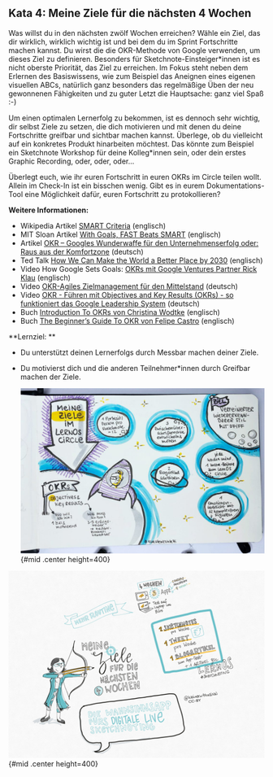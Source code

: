 ## Kata 4: Meine Ziele für die nächsten 4 Wochen

Was willst du in den nächsten zwölf Wochen erreichen? Wähle ein Ziel, das dir wirklich, wirklich wichtig ist und bei dem du im Sprint Fortschritte machen kannst. Du wirst die die OKR-Methode von Google verwenden, um dieses Ziel zu definieren. Besonders für Sketchnote-Einsteiger\*innen ist es nicht oberste Priorität, das Ziel zu erreichen. Im Fokus steht neben dem Erlernen des Basiswissens, wie zum Beispiel das Aneignen eines eigenen visuellen ABCs, natürlich ganz besonders das regelmäßige Üben der neu gewonnenen Fähigkeiten und zu guter Letzt die Hauptsache:  ganz viel Spaß :-)

Um einen optimalen Lernerfolg zu bekommen, ist es dennoch sehr  wichtig, dir selbst Ziele zu setzen, die dich motivieren und mit denen du deine Fortschritte greifbar und sichtbar machen kannst. Überlege, ob du vielleicht auf ein konkretes Produkt hinarbeiten möchtest. Das könnte zum Beispiel ein Sketchnote Workshop für deine Kolleg*innen sein, oder dein erstes Graphic Recording, oder, oder, oder...

Überlegt euch, wie ihr euren Fortschritt in euren OKRs im Circle teilen wollt. Allein im Check-In ist ein bisschen wenig. Gibt es in eurem Dokumentations-Tool eine Möglichkeit dafür, euren Fortschritt zu protokollieren?

**Weitere Informationen:**

- Wikipedia Artikel [SMART Criteria](https://en.wikipedia.org/wiki/SMART_criteria) (englisch)
- MIT Sloan Artikel [With Goals, FAST Beats SMART](https://sloanreview.mit.edu/article/with-goals-fast-beats-smart) (englisch)
- Artikel [OKR – Googles Wunderwaffe für den Unternehmenserfolg oder: Raus aus der Komfortzone](https://t3n.de/news/okr-google-wunderwaffe-valley-ziele-530092/) (deutsch)
- Ted Talk [How We Can Make the World a Better Place by 2030](https://www.youtube.com/watch?v=o08ykAqLOxk) (englisch)
- Video How Google Sets Goals: [OKRs mit Google Ventures Partner Rick Klau](https://www.youtube.com/watch?v=mJB83EZtAjc) (englisch)
- Video [OKR-Agiles Zielmanagement für den Mittelstand](https://www.youtube.com/watch?v=_ugCKONbBNs) (deutsch)
- Video [OKR - Führen mit Objectives and Key Results (OKRs) - so funktioniert das Google Leadership System](https://www.youtube.com/watch?v=y-aIyqMZfnE&t=) (deutsch)
- Buch [Introduction To OKRs von Christina Wodtke](https://www.oreilly.com/business/free/files/introduction-to-okrs.pdf) (englisch)
- Buch [The Beginner’s Guide To OKR von Felipe Castro](https://felipecastro.com/resource/The-Beginners-Guide-to-OKR.pdf) (englisch)

**Lernziel: **

- Du unterstützt deinen Lernerfolgs durch Messbar machen deiner Ziele.

- Du motivierst dich und die anderen Teilnehmer\*innen durch Greifbar machen der Ziele.

  ![Meine Ziele im LernOS Circle by @kuestenkonfetti CC-BY](sketchnotes/ziele_1.jpg){#mid .center height=400}

![Meine Ziele für die nächsten 4 Wochen by @kleinerw4hnsinn CC-BY](sketchnotes/ziele_2.jpg){#mid .center height=400}
